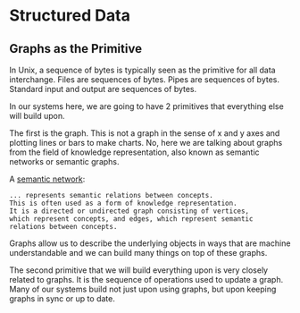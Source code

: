 # Structured Data

## Graphs as the Primitive

In Unix, a sequence of bytes is typically seen as the primitive
for all data interchange. Files are sequences of bytes. Pipes
are sequences of bytes. Standard input and output are sequences
of bytes.

In our systems here, we are going to have 2 primitives that
everything else will build upon.

The first is the graph. This is not a graph in the sense of
x and y axes and plotting lines or bars to make charts. No,
here we are talking about graphs from the field of knowledge
representation, also known as semantic networks or semantic
graphs.

A [semantic network](https://en.wikipedia.org/wiki/Semantic_network):

    ... represents semantic relations between concepts.
    This is often used as a form of knowledge representation.
    It is a directed or undirected graph consisting of vertices,
    which represent concepts, and edges, which represent semantic
    relations between concepts.

Graphs allow us to describe the underlying objects in ways
that are machine understandable and we can build many things
on top of these graphs.

The second primitive that we will build everything upon
is very closely related to graphs. It is the sequence of
operations used to update a graph. Many of our systems build
not just upon using graphs, but upon keeping graphs in sync
or up to date.
